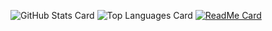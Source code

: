 ![GitHub Stats Card](https://github-readme-stats.vercel.app/api?username=Hardw01f&theme=dracula&show_icons=true)
![Top Languages Card ](https://github-readme-stats.vercel.app/api/top-langs/?username=Hardw01f&hide=python,html&theme=dracula)
[![ReadMe Card](https://github-readme-stats.vercel.app/api/pin/?username=hardw01f&repo=Vulnerability-goapp&theme=dracula)](https://github.com/Hardw01f/Vulnerability-goapp)
<!--
**Hardw01f/Hardw01f** is a ✨ _special_ ✨ repository because its `README.md` (this file) appears on your GitHub profile.

Here are some ideas to get you started:

- 🔭 I’m currently working on ...
- 🌱 I’m currently learning ...
- 👯 I’m looking to collaborate on ...
- 🤔 I’m looking for help with ...
- 💬 Ask me about ...
- 📫 How to reach me: ...
- 😄 Pronouns: ...
- ⚡ Fun fact: ...
-->
